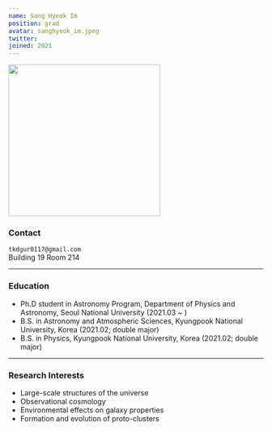 ```yaml
---
name: Sang Hyeok Im
position: grad
avatar: sanghyeok_im.jpeg
twitter:
joined: 2021
---
```


<img width="300" src="{{site.baseurl}}/images/people/{{page.avatar}}" data-action="zoom">

### Contact

<i class="fa fa-envelope-o"></i>  `tkdgur0117@gmail.com`<br>
<i class="fa fa-building"></i> Building 19 Room 214 <br> 

<hr>

### Education

* Ph.D student in Astronomy Program, Department of Physics and Astronomy, Seoul National University (2021.03 ~ )
* B.S. in Astronomy and Atmospheric Sciences, Kyungpook National University, Korea (2021.02; double major)
* B.S. in Physics, Kyungpook National University, Korea (2021.02; double major)

<hr>

### Research Interests

* Large-scale structures of the universe
* Observational cosmology
* Environmental effects on galaxy properties
* Formation and evolution of proto-clusters
